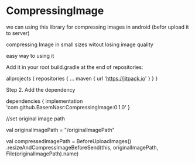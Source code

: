 # CompressingImage
we can using this library for compressing images in android (befor upload it to server)


compressing Image in small sizes witout losing image quality 

easy way to using it


Add it in your root build.gradle at the end of repositories:

allprojects {
		repositories {
			...
			maven { url 'https://jitpack.io' }
		}
	}
  
  
 Step 2. Add the dependency
 
 dependencies {
	        implementation 'com.github.BasemNasr:CompressingImage:0.1.0'
	}



//set original image path

val originalImagePath = "/originalImagePath"

val compressedImagePath = BeforeUploadImages()
           .resizeAndCompressImageBeforeSend(this, originalImagePath, File(originalImagePath).name)

